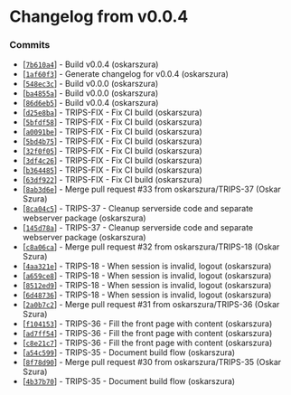 # Changelog from v0.0.4
### Commits
* [[`7b610a4`](http://github.com/oskarszura/trips/commit/7b610a4ce7d559b9eb3a599120a0008298fc3013)] - Build v0.0.4 (oskarszura)
* [[`1af60f3`](http://github.com/oskarszura/trips/commit/1af60f3c026cace1b54800a3f055165f6e9c3f36)] - Generate changelog for v0.0.4 (oskarszura)
* [[`548ec3c`](http://github.com/oskarszura/trips/commit/548ec3ce9b6d03d49d0577c6e9888b3bd549093d)] - Build v0.0.0 (oskarszura)
* [[`ba4855a`](http://github.com/oskarszura/trips/commit/ba4855a1530e62efd59cc05ed0709d15da1103fb)] - Build v0.0.0 (oskarszura)
* [[`86d6eb5`](http://github.com/oskarszura/trips/commit/86d6eb5b9442aca8c58c3e10f27ed26f0a0b38ef)] - Build v0.0.4 (oskarszura)
* [[`d25e8ba`](http://github.com/oskarszura/trips/commit/d25e8bac7d3e6688e8f830482688a847603b7d7f)] - TRIPS-FIX - Fix CI build (oskarszura)
* [[`5bfdf58`](http://github.com/oskarszura/trips/commit/5bfdf586f04182c10055211832a426febaac3566)] - TRIPS-FIX - Fix CI build (oskarszura)
* [[`a0091be`](http://github.com/oskarszura/trips/commit/a0091becb3efc4249e0327465e3e7c706240ff45)] - TRIPS-FIX - Fix CI build (oskarszura)
* [[`5bd4b75`](http://github.com/oskarszura/trips/commit/5bd4b75dadd40b4787b8cef8a8953319c5b37db9)] - TRIPS-FIX - Fix CI build (oskarszura)
* [[`32f0f05`](http://github.com/oskarszura/trips/commit/32f0f05ad8427e84f47bd4ae6aa97ceb75c42dc7)] - TRIPS-FIX - Fix CI build (oskarszura)
* [[`3df4c26`](http://github.com/oskarszura/trips/commit/3df4c2605dfdf4fd29f2bb49a72b18df9052e9c7)] - TRIPS-FIX - Fix CI build (oskarszura)
* [[`b364485`](http://github.com/oskarszura/trips/commit/b364485a8e7773ea4b840530ebed734f7cc339a3)] - TRIPS-FIX - Fix CI build (oskarszura)
* [[`63df922`](http://github.com/oskarszura/trips/commit/63df922586b35ccd59b2c6ee36be08fab94e7103)] - TRIPS-FIX - Fix CI build (oskarszura)
* [[`8ab3d6e`](http://github.com/oskarszura/trips/commit/8ab3d6edec76a88a2edaf200b120b72db8181f16)] - Merge pull request #33 from oskarszura/TRIPS-37 (Oskar Szura)
* [[`8ca04c5`](http://github.com/oskarszura/trips/commit/8ca04c5cb2139b075b4704ae1851f57720f12ee8)] - TRIPS-37 - Cleanup serverside code and separate webserver package (oskarszura)
* [[`145d78a`](http://github.com/oskarszura/trips/commit/145d78a5888e96430e53b6de4f78998614ad0048)] - TRIPS-37 - Cleanup serverside code and separate webserver package (oskarszura)
* [[`c8a06ca`](http://github.com/oskarszura/trips/commit/c8a06ca908204a3c60b9cfe43f3d5ad93c48d246)] - Merge pull request #32 from oskarszura/TRIPS-18 (Oskar Szura)
* [[`4aa321e`](http://github.com/oskarszura/trips/commit/4aa321ed08ee7826f019ebb161320eb38cc38389)] - TRIPS-18 - When session is invalid, logout (oskarszura)
* [[`a659ce8`](http://github.com/oskarszura/trips/commit/a659ce854ca3fb5663f8986d58da642baa2c5d4a)] - TRIPS-18 - When session is invalid, logout (oskarszura)
* [[`8512ed9`](http://github.com/oskarszura/trips/commit/8512ed9e027fe4ee19be7d3c9dd5e379e7b686ab)] - TRIPS-18 - When session is invalid, logout (oskarszura)
* [[`6d48736`](http://github.com/oskarszura/trips/commit/6d48736d44a06f17ca8cb5633dd25ac1ea4f7b40)] - TRIPS-18 - When session is invalid, logout (oskarszura)
* [[`2a0b7c2`](http://github.com/oskarszura/trips/commit/2a0b7c216f91ff2cffd9a887e89fb96a481fb8c4)] - Merge pull request #31 from oskarszura/TRIPS-36 (Oskar Szura)
* [[`f104153`](http://github.com/oskarszura/trips/commit/f104153a634970edc4aa6dfcc215c2e7af859b2e)] - TRIPS-36 - Fill the front page with content (oskarszura)
* [[`ad7ff54`](http://github.com/oskarszura/trips/commit/ad7ff5421c078748bda0d2623c9bc9f5c00e6004)] - TRIPS-36 - Fill the front page with content (oskarszura)
* [[`c8e21c7`](http://github.com/oskarszura/trips/commit/c8e21c7d1f85e45a9115a59f6c41c921296ad2b2)] - TRIPS-36 - Fill the front page with content (oskarszura)
* [[`a54c599`](http://github.com/oskarszura/trips/commit/a54c5994e6c35dda959f02534e42284664ba310c)] - TRIPS-35 - Document build flow (oskarszura)
* [[`8f78d90`](http://github.com/oskarszura/trips/commit/8f78d9016581d7ed64c098b7607ba78f55e114ee)] - Merge pull request #30 from oskarszura/TRIPS-35 (Oskar Szura)
* [[`4b37b70`](http://github.com/oskarszura/trips/commit/4b37b70b0d7977cde7f49af16b9c4b1c4aa70c19)] - TRIPS-35 - Document build flow (oskarszura)